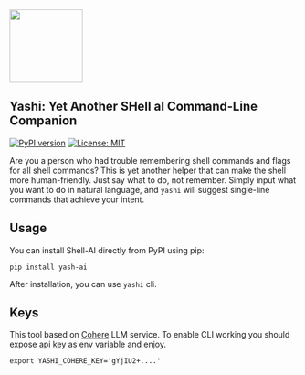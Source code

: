 <img src="https://raw.githubusercontent.com/bsnisar/yashi/main/assets/logo.png" width="128">

## Yashi: Yet Another SHell aI Command-Line Companion

[![PyPI version](https://badge.fury.io/py/yash-ai.svg)](https://pypi.org/project/yash-ai/)
[![License: MIT](https://img.shields.io/badge/License-MIT-yellow.svg)](https://opensource.org/licenses/MIT)

Are you a person who had trouble remembering shell commands and flags for all shell commands? This is yet another helper that 
can make the shell more human-friendly. Just say what to do, not remember. Simply input what you want to do in natural language, and `yashi` will suggest single-line commands that achieve your intent.

## Usage
You can install Shell-AI directly from PyPI using pip:
```
pip install yash-ai
```

After installation, you can use `yashi` cli.

## Keys

This tool based on [Cohere](https://cohere.com/) LLM service. To enable CLI working you should expose [api key](https://dashboard.cohere.com/api-keys) as env variable and enjoy.
```
export YASHI_COHERE_KEY='gYjIU2+....'
```
 
